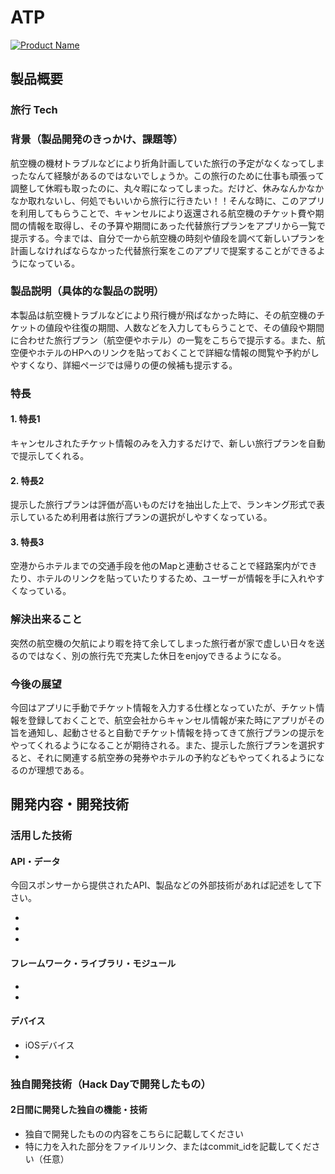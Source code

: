 # ATP

[![Product Name](image.png)](https://www.youtube.com/watch?v=G5rULR53uMk)

## 製品概要
### 旅行 Tech
### 背景（製品開発のきっかけ、課題等）
航空機の機材トラブルなどにより折角計画していた旅行の予定がなくなってしまったなんて経験があるのではないでしょうか。この旅行のために仕事も頑張って調整して休暇も取ったのに、丸々暇になってしまった。だけど、休みなんかなかなか取れないし、何処でもいいから旅行に行きたい！！そんな時に、このアプリを利用してもらうことで、キャンセルにより返還される航空機のチケット費や期間の情報を取得し、その予算や期間にあった代替旅行プランをアプリから一覧で提示する。今までは、自分で一から航空機の時刻や値段を調べて新しいプランを計画しなければならなかった代替旅行案をこのアプリで提案することができるようになっている。

### 製品説明（具体的な製品の説明）
本製品は航空機トラブルなどにより飛行機が飛ばなかった時に、その航空機のチケットの値段や往復の期間、人数などを入力してもらうことで、その値段や期間に合わせた旅行プラン（航空便やホテル）の一覧をこちらで提示する。また、航空便やホテルのHPへのリンクを貼っておくことで詳細な情報の閲覧や予約がしやすくなり、詳細ページでは帰りの便の候補も提示する。

### 特長

#### 1. 特長1
キャンセルされたチケット情報のみを入力するだけで、新しい旅行プランを自動で提示してくれる。
#### 2. 特長2
提示した旅行プランは評価が高いものだけを抽出した上で、ランキング形式で表示しているため利用者は旅行プランの選択がしやすくなっている。
#### 3. 特長3
空港からホテルまでの交通手段を他のMapと連動させることで経路案内ができたり、ホテルのリンクを貼っていたりするため、ユーザーが情報を手に入れやすくなっている。
### 解決出来ること
突然の航空機の欠航により暇を持て余してしまった旅行者が家で虚しい日々を送るのではなく、別の旅行先で充実した休日をenjoyできるようになる。

### 今後の展望
今回はアプリに手動でチケット情報を入力する仕様となっていたが、チケット情報を登録しておくことで、航空会社からキャンセル情報が来た時にアプリがその旨を通知し、起動させると自動でチケット情報を持ってきて旅行プランの提示をやってくれるようになることが期待される。また、提示した旅行プランを選択すると、それに関連する航空券の発券やホテルの予約などもやってくれるようになるのが理想である。

## 開発内容・開発技術
### 活用した技術
#### API・データ
今回スポンサーから提供されたAPI、製品などの外部技術があれば記述をして下さい。

* 
* 
* 

#### フレームワーク・ライブラリ・モジュール
* 
* 

#### デバイス
* iOSデバイス
* 

### 独自開発技術（Hack Dayで開発したもの）
#### 2日間に開発した独自の機能・技術
* 独自で開発したものの内容をこちらに記載してください
* 特に力を入れた部分をファイルリンク、またはcommit_idを記載してください（任意）
